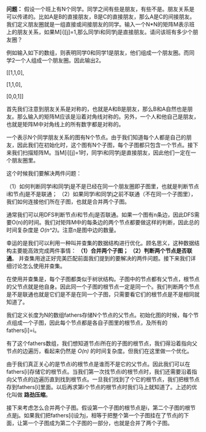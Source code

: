 **问题：**
假设一个班上有N个同学。同学之间有些是朋友，有些不是。朋友关系是可以传递的。比如A是B的直接朋友，B是C的直接朋友，那么A是C的间接朋友。我们定义朋友圈就是一组直接或间接朋友的同学。输入一个N*N的矩阵M表示班上的朋友关系，如果M[i][j]=1,那么同学i和同学j是直接朋友。请问该班有多少个朋友圈？

例如输入如下的数组，则表明同学0和同学1是朋友，他们组成一个朋友圈。而同学2一个人组成一个朋友圈。因此输出2。

[[1,1,0],

 [1,1,0],

 [0,0,1]]


首先我们注意到朋友关系是对称的，也就是A和B是朋友，那么B和A自然也是朋友。那么输入的矩阵M应该是沿着对角线对称的。另外，一个人和他自己是朋友，也就是矩阵M中对角线上的所有数字都是对称的。


一个表示N个同学朋友关系的图有N个节点。由于我们知道每个人都是自己的朋友，因此我们在初始化时，这个图有N个子图，每个子图都只包含一个节点。接下来我们扫描矩阵M。当M[i][j]=1时，同学i和同学j是直接朋友，因此他们一定在一个朋友圈里。


这个时候我们要解决两件问题：

（1）如何判断同学i和同学j是不是已经在同一个朋友圈即子图里，也就是判断节点i和节点j是不是联通；
（2）如果同学i和同学j之前不联通（不在同一个子图里），我们如何连接他们所在子图，也就是合并两个子图。


通常我们可以用DFS判断节点i和节点j是否联通。如果一个图有n条边，因此DFS需要O(n)的时间。我们对矩阵M中的每条边的两个节点都要做这样的判断，因此总的时间复杂度是 *O(n^2)*。注意n是图中边的数量。


幸运的是我们可以利用一种叫并查集的数据结构进行优化。顾名思义，这种数据结构主要能高效完成两件事情：
**（1）合并两个子图；**
**（2）判断两个节点是否联通**。
并查集用途正好完美匹配前面我们提到的要解决的两件问题。接下来我们详细讨论怎么使用并查集。


在使用并查集是，每个子图都类似于树状结构。子图中的节点都有父节点，根节点的父节点就是他自身。因此同一个子图的根节点一定是同一个。我们判断两个节点是不是联通也就是它们是不是在同一个子图，只需要看它们的根节点是不是相同就知道了。


我们定义长度为N的数组fathers存储N个节点的父节点。初始化图的时候，每个节点组成一个子图，因此每个节点都是各自子图里的根节点，及所有的fathers[i]=i。


有了这个fathers数组，我们想知道节点i所在的子图的根节点，我们得沿着指向父节点的边遍历，看起来仍然是 *O(n)* 的时间复杂度。但我们在这里做一个优化。


由于我们真正关心的是节点i的根节点是谁而不是它的父节点。因此我们可以在fathers[i]存储它的根节点。当我们第一次找节点i的根节点时，我们还需要沿着指向父节点的边遍历直到找到根节点。一旦我们找到了个它的根节点，我们把根节点存到fathers[i]里面。以后再求第i个节点的根节点时我们马上就知道了。上述的优化叫做 **路劲压缩**。


接下来考虑怎么合并两个子图。假设第一个子图的根节点是i，第二个子图的根节点是j。如果我们把fathers[i]设为j，相等于把整个第一个子图挂在了节点j的下面，让第一个子图成为第二个子图的一部分，也就是合并了两个子图。
